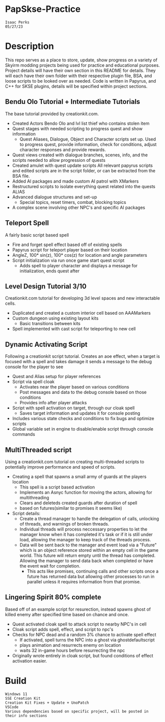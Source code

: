 # PapSkse-Practice
    Isaac Perks
    05/27/23

# Description
This repo serves as a place to store, update, show progress on a variety of Skyirm modding projects being used for practice and educational purposes. Project details will have their own section in this README for details. They will each have their own folder with their respective plugin file, BSA, and loose scripts to be looked over as needed. Code is written in Papyrus, and C++ for SKSE plugins, details will be specified within project sections.

## Bendu Olo Tutorial + Intermediate Tutorials
The base tutorial provided by creationkit.com.
- Created Actors Bendo Olo and lvl list thief who contains stolen item
- Quest stages with needed scripting to progress quest and show information
    - Quest Aliases, Dialogue, Object and Character scripts set up. Used to progress quest, provide information, check for conditions, adjust character responses and provide rewards.
- Quest views created with dialogue branches, scenes, info, and the scripts needed to allow progression of quests
- Created amulet with quest update scripts
All relevant papyrus scripts and edited scripts are in the script folder, or can be extracted from the BSA file.
- Added AI packages and made custom AI patrol with XMarkers
- Restructured scripts to isolate everything quest related into the quests ALIAS
- Advanced dialogue structures and set-up
    - Special topics, reset timers, combat, blocking topics
- A complex scene involving other NPC's and specific AI packages
    
## Teleport Spell
A fairly basic script based spell
- Fire and forget spell effect based off of existing spells
- Papyrus script for teleport player based on their location
- AngleZ, 100* sin(z), 100* cos(z) for location and angle parameters
- Script initialization via run once game start quest script
    - Adds spell to player character and displays a message for initialization, ends quest after

## Level Design Tutorial 3/10
Creationkit.com tutorial for developing 3d level spaces and new interactable cells. 
- Duplicated and created a custom interior cell based on AAAMarkers
- Custom dungeon using existing layout kits
    - Basic transitions between kits
- Spell implemented with cast script for teleporting to new cell

## Dynamic Activating Script
Following a creationkit script tutorial. Creates an aoe effect, when a target is focused with a spell and takes damage it sends a message to the debug console for the player to see
- Quest and Alias setup for player references
- Script via spell cloak
    - Activates near the player based on various conditions
    - Post messages and data to the debug console based on those conditions
    - Provides info after player attacks
- Script with spell activation on target, through our cloak spell
    - Saves target information and updates it for console posting
- Includes various state checks and conditions to fix bugs and optimize scripts
- Global variable set in engine to disable/enable script through console commands

## MultiThreaded script
Using a creationkit.com tutorial on creating multi-threaded scripts to potentially improve performance and speed of scripts.
- Creating a spell that spawns a small army of guards at the players location
    - This spell is a script based activation
    - Implements an Asnyc function for moving the actors, allowing for multithreading
    - Clears and deleteds created guards after duration of spell
    - based on futures(similar to promises it seems like)
- Script details:
    - Create a thread manager to handle the delegation of calls, unlocking of threads, and warnings of broken threads.
    - Individual threads will process neccessary properties to let the manager know when it has completed it's task or if it is still under load, allowing the manager to keep track of the threads process.
    - Data will be sent back to the manager and event load via a "Future" which is an object reference stored within an empty cell in the game world. This future will return empty until the thread has completed. Allowing the manager to send data back when completed or have the event wait for completion.
        - This acts like promises, continuing calls and other scripts once a future has returned data but allowing other processes to run in parallel unless it requires information from that promise.

## Lingering Spirit 80% complete
Based off of an example script for resurection, instead spawns ghost of killed enemy after specified time based on chance and once.
- Quest activated cloak spell to attack script to nearby NPC's in cell
- Cloak script adds spell, effect, and script to npc's
- Checks for NPC dead and a random 3% chance to activate spell effect
    - If activated, spell turns the NPC into a ghost via ghostdefaultscript
    - plays animation and resurrects enemy on location
    - waits 32 in-game hours before resurrecting the npc
- Originally wrote entirely in cloak script, but found conditions of effect activation easier.



# Build
    Windows 11
    SSE Creation Kit
    Creation Kit Fixes + Update + UnoPatch
    VSCode
    Various dependencies based on specific project, will be posted in their info sections
